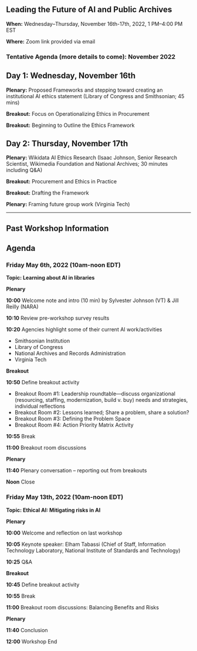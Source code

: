 ## Leading the Future of AI and Public Archives
**When:** Wednesday–Thursday, November 16th-17th, 2022, 1 PM–4:00 PM EST

**Where:** Zoom link provided via email

### Tentative Agenda (more details to come): November 2022

## Day 1: Wednesday, November 16th 

**Plenary:** Proposed Frameworks and stepping toward creating an institutional AI ethics statement (Library of Congress and Smithsonian; 45 mins)

**Breakout:** Focus on Operationalizing Ethics in Procurement

**Breakout:** Beginning to Outline the Ethics Framework


## Day 2: Thursday, November 17th

**Plenary:** Wikidata AI Ethics Research (Isaac Johnson, Senior Research Scientist, Wikimedia Foundation and National Archives; 30 minutes including Q&A)

**Breakout:** Procurement and Ethics in Practice

**Breakout:** Drafting the Framework

**Plenary:** Framing future group work (Virginia Tech)

***

## Past Workshop Information

## Agenda

### Friday May 6th, 2022 (10am-noon EDT)

**Topic: Learning about AI in libraries**

**Plenary**

  **10:00** Welcome note and intro (10 min) by Sylvester Johnson (VT) & Jill Reilly (NARA)

  **10:10** Review pre-workshop survey results

  **10:20** Agencies highlight some of their current AI work/activities 

  - Smithsonian Institution
  - Library of Congress
  - National Archives and Records Administration
  - Virginia Tech

**Breakout**

  **10:50** Define breakout activity

  - Breakout Room #1: Leadership roundtable—discuss organizational (resourcing, staffing, modernization, build v. buy) needs and strategies, individual reflections
  - Breakout Room #2: Lessons learned; Share a problem, share a solution?
  - Breakout Room #3: Defining the Problem Space 
  - Breakout Room #4: Action Priority Matrix Activity

  **10:55** Break

  **11:00** Breakout room discussions

**Plenary**

  **11:40** Plenary conversation – reporting out from breakouts
  
  **Noon** Close


### Friday May 13th, 2022 (10am-noon EDT)

**Topic: Ethical AI: Mitigating risks in AI**

**Plenary**

 **10:00** Welcome and reflection on last workshop

 **10:05** Keynote speaker: Elham Tabassi (Chief of Staff, Information Technology Laboratory, National Institute of Standards and Technology)

 **10:25** Q&A
 
**Breakout**

 **10:45** Define breakout activity

 **10:55** Break

 **11:00** Breakout room discussions: Balancing Benefits and Risks
 
**Plenary**

 **11:40** Conclusion
 
 **12:00** Workshop End
